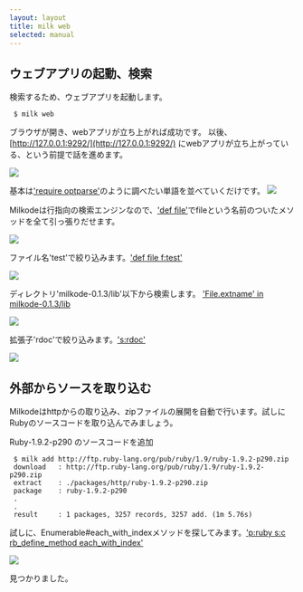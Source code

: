 ```yaml
---
layout: layout
title: milk web
selected: manual
---
```

ウェブアプリの起動、検索
-------------------------------------------------------------------------------------------

検索するため、ウェブアプリを起動します。

     $ milk web

ブラウザが開き、webアプリが立ち上がれば成功です。 以後、
[http://127.0.0.1:9292/](http://127.0.0.1:9292/)
にwebアプリが立ち上がっている、という前提で話を進めます。

![](screenshot_01.png)

基本は['require
optparse'](http://127.0.0.1:9292/home/?query=require+optparse)のように調べたい単語を並べていくだけです。
![](screenshot_02.png)

Milkodeは行指向の検索エンジンなので、['def
file'](http://127.0.0.1:9292/home/?query=def+file&shead=directory)でfileという名前のついたメソッドを全て引っ張りだせます。

![](screenshot_03.png)

ファイル名'test'で絞り込みます。['def file
f:test'](http://127.0.0.1:9292/home/?query=def+file+f%3Atest&shead=directory)

![](screenshot_04.png)

ディレクトリ'milkode-0.1.3/lib'以下から検索します。 ['File.extname' in
milkode-0.1.3/lib](http://127.0.0.1:9292/home/milkode-0.1.3/lib?query=File.extname&shead=directory)

![](screenshot_05.png)

拡張子'rdoc'で絞り込みます。['s:rdoc'](http://127.0.0.1:9292/home/milkode-0.1.3?query=s%3Ardoc&shead=directory)

![](screenshot_06.png)

外部からソースを取り込む
---------------------------------------------------------------------------------------------

Milkodeはhttpからの取り込み、zipファイルの展開を自動で行います。試しにRubyのソースコードを取り込んでみましょう。

Ruby-1.9.2-p290 のソースコードを追加

     $ milk add http://ftp.ruby-lang.org/pub/ruby/1.9/ruby-1.9.2-p290.zip
     download   : http://ftp.ruby-lang.org/pub/ruby/1.9/ruby-1.9.2-p290.zip
     extract    : ./packages/http/ruby-1.9.2-p290.zip
     package    : ruby-1.9.2-p290
     .
     .
     result     : 1 packages, 3257 records, 3257 add. (1m 5.76s)

試しに、Enumerable\#each\_with\_indexメソッドを探してみます。['p:ruby
s:c rb\_define\_method
each\_with\_index'](http://127.0.0.1:9292/home/?query=p%3Aruby+s%3Ac+rb_define_method+each_with_index&shead=directory)

![](screenshot_07.png)

見つかりました。
